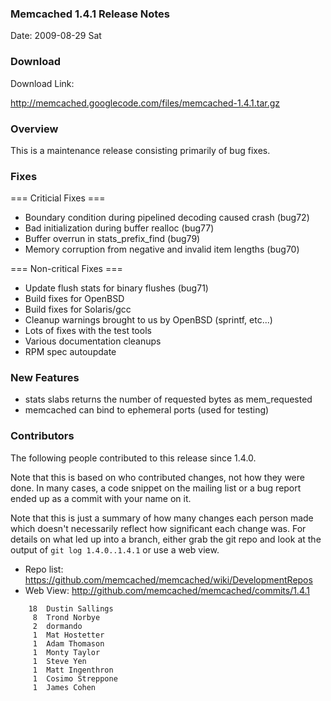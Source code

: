 ### Memcached 1.4.1 Release Notes

Date: 2009-08-29 Sat

### Download

Download Link:

http://memcached.googlecode.com/files/memcached-1.4.1.tar.gz

### Overview

This is a maintenance release consisting primarily of bug fixes.

### Fixes

=== Criticial Fixes ===

  * Boundary condition during pipelined decoding caused crash (bug72)
  * Bad initialization during buffer realloc (bug77)
  * Buffer overrun in stats_prefix_find (bug79)
  * Memory corruption from negative and invalid item lengths (bug70)

=== Non-critical Fixes ===

  * Update flush stats for binary flushes (bug71)
  * Build fixes for OpenBSD
  * Build fixes for Solaris/gcc
  * Cleanup warnings brought to us by OpenBSD (sprintf, etc...)
  * Lots of fixes with the test tools
  * Various documentation cleanups
  * RPM spec autoupdate

### New Features

  * stats slabs returns the number of requested bytes as mem_requested
  * memcached can bind to ephemeral ports (used for testing)

### Contributors

The following people contributed to this release since 1.4.0.

Note that this is based on who contributed changes, not how they were
done.  In many cases, a code snippet on the mailing list or a bug
report ended up as a commit with your name on it.

Note that this is just a summary of how many changes each person made
which doesn't necessarily reflect how significant each change was.
For details on what led up into a branch, either grab the git repo and
look at the output of `git log 1.4.0..1.4.1` or use a web view.

  * Repo list:  https://github.com/memcached/memcached/wiki/DevelopmentRepos
  * Web View: http://github.com/memcached/memcached/commits/1.4.1

```
    18  Dustin Sallings
     8  Trond Norbye
     2  dormando
     1  Mat Hostetter
     1  Adam Thomason
     1  Monty Taylor
     1  Steve Yen
     1  Matt Ingenthron
     1  Cosimo Streppone
     1  James Cohen
```